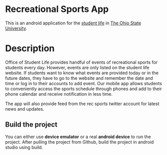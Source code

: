 # Recreational Sports App 

This is an android application for the [student life](https://recsports.osu.edu/) in [The Ohio State University](https://www.osu.edu). 


# Description

Office of Student Life provides handful of events of recreational sports for students every day. However, events are only listed on the student life website. If students want to know what events are provided today or in the future dates, they have to go to the website and remember the date and time or log in to their accounts to add event. Our mobile app allows students to conveniently access the sports schedule through phones and add to their phone calendar and receive notification in less time.

The app will also provide feed from the rec sports twitter account for latest news and updates.

## Build the project
You can either use **device emulator** or a real **android device** to run the project. After pulling the project from Github, build the project in android studio using build. 

